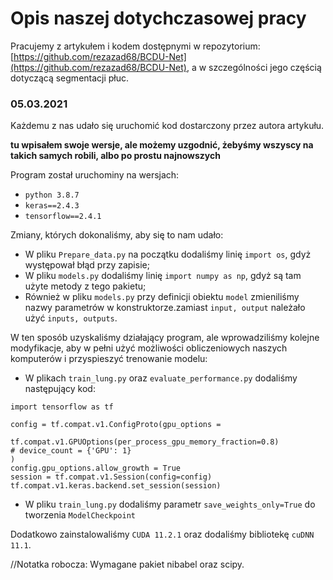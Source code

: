 # Opis naszej dotychczasowej pracy

Pracujemy z artykułem i kodem dostępnymi w repozytorium: [https://github.com/rezazad68/BCDU-Net](https://github.com/rezazad68/BCDU-Net), a w szczególności jego częścią dotyczącą segmentacji płuc.

### 05.03.2021

Każdemu z nas udało się uruchomić kod dostarczony przez autora artykułu.


**tu wpisałem swoje wersje, ale możemy uzgodnić, żebyśmy wszyscy na takich samych robili, albo po prostu najnowszych**

Program został uruchominy na wersjach:
- `python 3.8.7`
- `keras==2.4.3`
- `tensorflow==2.4.1`

Zmiany, których dokonaliśmy, aby się to nam udało:

- W pliku  `Prepare_data.py` na początku dodaliśmy linię `import os`, gdyż występował błąd przy zapisie; 
- W pliku `models.py` dodaliśmy linię `import numpy as np`, gdyż są tam użyte metody z tego pakietu;
- Również w pliku `models.py` przy definicji obiektu `model` zmieniliśmy nazwy parametrów w konstruktorze.zamiast `input, output` należało użyć `inputs, outputs`.

W ten sposób uzyskaliśmy działający program, ale wprowadziliśmy kolejne modyfikacje, aby w pełni użyć możliwości obliczeniowych naszych komputerów i przyspieszyć trenowanie modelu:

- W plikach `train_lung.py` oraz `evaluate_performance.py` dodaliśmy następujący kod:
```
import tensorflow as tf

config = tf.compat.v1.ConfigProto(gpu_options =
                         tf.compat.v1.GPUOptions(per_process_gpu_memory_fraction=0.8)
# device_count = {'GPU': 1}
)
config.gpu_options.allow_growth = True
session = tf.compat.v1.Session(config=config)
tf.compat.v1.keras.backend.set_session(session)
```
- W pliku `train_lung.py` dodaliśmy parametr `save_weights_only=True` do tworzenia `ModelCheckpoint`

Dodatkowo zainstalowaliśmy `CUDA 11.2.1` oraz dodaliśmy bibliotekę `cuDNN 11.1`.



//Notatka robocza: Wymagane pakiet nibabel oraz scipy.
